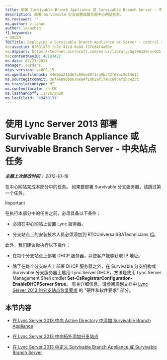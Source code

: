 ```yaml
---
title: 部署 Survivable Branch Appliance 或 Survivable Branch Server - 中央站点任务
description: 部署 Survivable 分支装置或服务器中心网站任务。
ms.reviewer: ''
ms.author: v-lanac
author: lanachin
f1.keywords:
- NOCSH
TOCTitle: Deploying a Survivable Branch Appliance or Server - central site tasks
ms:assetid: 0f631a36-fc2e-41cd-8a0d-f27e84f4a89e
ms:mtpsurl: https://technet.microsoft.com/en-us/library/Gg398189(v=OCS.15)
ms:contentKeyID: 48183422
ms.date: 07/23/2014
manager: serdars
mtps_version: v=OCS.15
ms.openlocfilehash: 4460ea215d6fc80ee89f1ca9bc42f08ac5d14617
ms.sourcegitcommit: 36fee89bb887bea4f18b19f17a8c69daf5bc423d
ms.translationtype: MT
ms.contentlocale: zh-CN
ms.lasthandoff: 11/26/2020
ms.locfileid: "49430131"
---
```

# <a name="deploying-a-survivable-branch-appliance-or-server-with-lync-server-2013---central-site-tasks"></a>使用 Lync Server 2013 部署 Survivable Branch Appliance 或 Survivable Branch Server  - 中央站点任务

<div data-xmlns="http://www.w3.org/1999/xhtml">

<div class="topic" data-xmlns="http://www.w3.org/1999/xhtml" data-msxsl="urn:schemas-microsoft-com:xslt" data-cs="https://msdn.microsoft.com/">

<div data-asp="https://msdn2.microsoft.com/asp">



</div>

<div id="mainSection">

<div id="mainBody">

<span> </span>

_**主题上次修改时间：** 2012-10-18_

在中心网站完成本部分中的任务。 如果要部署 Survivable 分支服务器，请跳过第一个任务。

<div>


> [!IMPORTANT]
> 在执行本部分中的任务之前，必须具备以下条件： 
> <UL>
> <LI>
> <P>必须在中心网站上设置 Lync 服务器。</P>
> <LI>
> <P>分支站点上的安装技术人员必须添加到 RTCUniversalSBATechnicians 组。</P></LI></UL>此外，我们建议你执行以下操作：
> <UL>
> <LI>
> <P>在每个分支站点上部署 DHCP 服务器，以使客户能够获取 IP 地址。</P>
> <LI>
> <P>除了在每个分支站点上部署 DHCP 服务器之外，在 Survivable 分支机构或 Survivable 分支服务器上启用 Lync Server DHCP，方法是使用 Lync Server Management Shell cmdlet <STRONG>Set-CsRegistrarConfiguration-EnableDHCPServer $true</STRONG>。 有关详细信息，请参阅规划文档中 <A href="lync-server-2013-branch-site-resiliency-requirements.md">Lync Server 2013 的分支站点恢复要求</A> 的 "硬件和软件要求" 部分。</P></LI></UL>



</div>

<div>

## <a name="in-this-section"></a>本节内容

  - [在 Lync Server 2013 中向 Active Directory 中添加 Survivable Branch Appliance](lync-server-2013-add-a-survivable-branch-appliance-to-active-directory.md)

  - [在 Lync Server 2013 中向拓扑添加分支站点](lync-server-2013-add-branch-sites-to-your-topology.md)

  - [在 Lync Server 2013 中定义 Survivable Branch Appliance 或 Survivable Branch Server](lync-server-2013-define-a-survivable-branch-appliance-or-server.md)

</div>

</div>

<span> </span>

</div>

</div>

</div>

